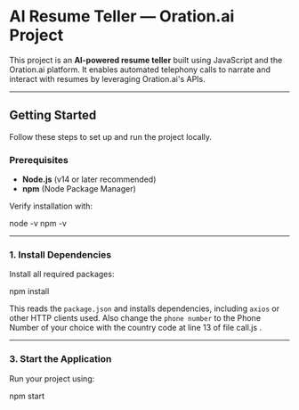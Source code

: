 # AI Resume Teller — Oration.ai Project

This project is an **AI-powered resume teller** built using JavaScript and the Oration.ai platform. It enables automated telephony calls to narrate and interact with resumes by leveraging Oration.ai's APIs.

---

## Getting Started

Follow these steps to set up and run the project locally.

### Prerequisites

- **Node.js** (v14 or later recommended)
- **npm** (Node Package Manager)

Verify installation with:

node -v
npm -v

---

### 1. Install Dependencies

Install all required packages:

npm install

This reads the `package.json` and installs dependencies, including `axios` or other HTTP clients used.
Also change the `phone number` to the Phone Number of your choice with the country code at line 13 of file call.js .

---

### 3. Start the Application

Run your project using:

npm start

